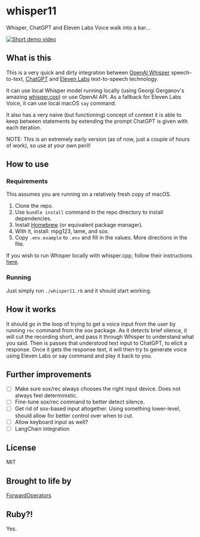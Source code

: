 # whisper11
Whisper, ChatGPT and Eleven Labs Voice walk into a bar...

[![Short demo video](https://img.youtube.com/vi/45fSHpoOKmo/0.jpg)](https://www.youtube.com/watch?v=45fSHpoOKmo)

## What is this
This is a very quick and dirty integration between [OpenAI Whisper](https://openai.com/research/whisper) speech-to-text, [ChatGPT](https://openai.com/blog/chatgpt) and [Eleven Labs](https://beta.elevenlabs.io) text-to-speech technology.

It can use local Whisper model running locally (using Georgi Gerganov's amazing [whisper.cpp](https://github.com/ggerganov/whisper.cpp)) or use OpenAI API. As a fallback for Eleven Labs Voice, it can use local macOS `say` command.

It also has a very naive (but functioning) concept of context it is able to keep between statements by extending the prompt ChatGPT is given with each iteration.

NOTE: This is an extremely early version (as of now, just a couple of hours of work), so use at your own peril!

## How to use

### Requirements

This assumes you are running on a relatively fresh copy of macOS.

1. Clone the repo.
2. Use `bundle install` command in the repo directory to install dependencies.
3. Install [Homebrew](https://brew.sh/) (or equivalent package manager).
4. With it, install: mpg123, lame, and sox.
5. Copy `.env.example` to `.env` and fill in the values. More directions in the file.

If you wish to run Whisper locally with whisper.cpp, follow their instructions [here](https://github.com/ggerganov/whisper.cpp#quick-start).

### Running

Just simply run `./whisper11.rb` and it should start working.

## How it works

It should go in the loop of trying to get a voice input from the user by running `rec` command from the sox package. As it detects brief silence, it will cut the recording short, and pass it through Whisper to understand what you said. Then is passes that understood text input to ChatGPT, to elicit a response. Once it gets the response text, it will then try to generate voice using Eleven Labs or say command and play it back to you.

## Further improvements

- [ ] Make sure sox/rec always chooses the right input device. Does not always feel deterministic.
- [ ] Fine-tune sox/rec command to better detect silence.
- [ ] Get rid of sox-based input altogether. Using something lower-level, should allow for better control over when to cut.
- [ ] Allow keyboard input as well?
- [ ] LangChain integration

## License

MIT

## Brought to life by

[ForwardOperators](https://www.fwdoperators.com)

## Ruby?!

Yes.
